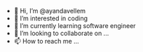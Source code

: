 - 👋 Hi, I’m @ayandavellem
- 👀 I’m interested in coding
- 🌱 I’m currently learning software engineer
- 💞️ I’m looking to collaborate on ...
- 📫 How to reach me ...

<!---
ayandavellem/ayandavellem is a ✨ special ✨ repository because its `README.md` (this file) appears on your GitHub profile.
You can click the Preview link to take a look at your changes.
--->
